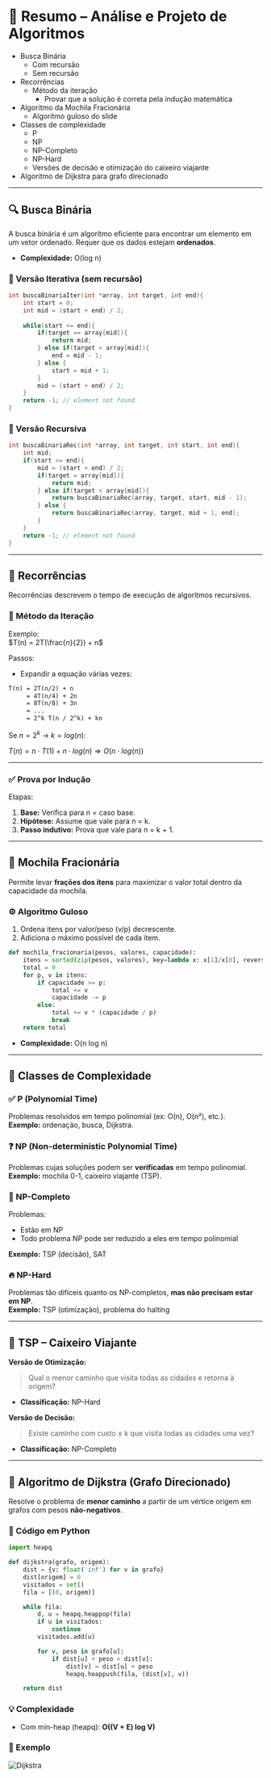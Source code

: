 # 📘 Resumo – Análise e Projeto de Algoritmos

- Busca Binária
  - Com recursão
  - Sem recursão
- Recorrências
  - Método da iteração
    - Provar que a solução é correta pela indução matemática
- Algoritmo da Mochila Fracionária
  - Algoritmo guloso do slide
- Classes de complexidade
  - P
  - NP
  - NP-Completo
  - NP-Hard
  - Versões de decisão e otimização do caixeiro viajante
- Algoritmo de Dijkstra para grafo direcionado

---

## 🔍 Busca Binária

A busca binária é um algoritmo eficiente para encontrar um elemento em um vetor ordenado. Requer que os dados estejam **ordenados**.

- **Complexidade:** O(log n)

### 📌 Versão Iterativa (sem recursão)

```c
int buscaBinariaIter(int *array, int target, int end){
    int start = 0;
    int mid = (start + end) / 2;
    
    while(start <= end){
        if(target == array[mid]){
            return mid;
        } else if(target < array[mid]){
            end = mid - 1;
        } else {
            start = mid + 1;
        }
        mid = (start + end) / 2;
    }
    return -1; // element not found
}
```

### 📌 Versão Recursiva

```c
int buscaBinariaRec(int *array, int target, int start, int end){
    int mid;
    if(start <= end){
        mid = (start + end) / 2;
        if(target = array[mid]){
            return mid;
        } else if(target < array[mid]){
            return buscaBinariaRec(array, target, start, mid - 1);
        } else {
            return buscaBinariaRec(array, target, mid + 1, end);
        }
    }
    return -1; // element not found
}
```

---

## 🔁 Recorrências

Recorrências descrevem o tempo de execução de algoritmos recursivos.

### 🧠 Método da Iteração

Exemplo:  
$T(n) = 2T(\frac{n}{2}) + n$

Passos:

- Expandir a equação várias vezes:

```txt
T(n) = 2T(n/2) + n  
     = 4T(n/4) + 2n  
     = 8T(n/8) + 3n  
     = ...
     = 2^k T(n / 2^k) + kn
```

Se $n = 2^k$ → $k = log(n)$:

$T(n) = n \cdot T(1) + n \cdot log(n) ⇒ O(n \cdot log(n))$

---

### ✅ Prova por Indução

Etapas:

1. **Base:** Verifica para n = caso base.
2. **Hipótese:** Assume que vale para n = k.
3. **Passo indutivo:** Prova que vale para n = k + 1.

---

## 🎒 Mochila Fracionária

Permite levar **frações dos itens** para maximizar o valor total dentro da capacidade da mochila.

### ⚙️ Algoritmo Guloso

1. Ordena itens por valor/peso (v/p) decrescente.
2. Adiciona o máximo possível de cada item.

```python
def mochila_fracionaria(pesos, valores, capacidade):
    itens = sorted(zip(pesos, valores), key=lambda x: x[1]/x[0], reverse=True)
    total = 0
    for p, v in itens:
        if capacidade >= p:
            total += v
            capacidade -= p
        else:
            total += v * (capacidade / p)
            break
    return total
```

- **Complexidade:** O(n log n)

---

## 🧠 Classes de Complexidade

### ✅ P (Polynomial Time)

Problemas resolvidos em tempo polinomial (ex: O(n), O(n²), etc.).  
**Exemplo:** ordenação, busca, Dijkstra.

### ❓ NP (Non-deterministic Polynomial Time)

Problemas cujas soluções podem ser **verificadas** em tempo polinomial.  
**Exemplo:** mochila 0-1, caixeiro viajante (TSP).

### 🧩 NP-Completo

Problemas:

- Estão em NP
- Todo problema NP pode ser reduzido a eles em tempo polinomial

**Exemplo:** TSP (decisão), SAT

### 🔥 NP-Hard

Problemas tão difíceis quanto os NP-completos, **mas não precisam estar em NP**.  
**Exemplo:** TSP (otimização), problema do halting

---

## 🧭 TSP – Caixeiro Viajante

**Versão de Otimização:**
> Qual o menor caminho que visita todas as cidades e retorna à origem?

- **Classificação:** NP-Hard

**Versão de Decisão:**
> Existe caminho com custo ≤ k que visita todas as cidades uma vez?

- **Classificação:** NP-Completo

---

## 📍 Algoritmo de Dijkstra (Grafo Direcionado)

Resolve o problema de **menor caminho** a partir de um vértice origem em grafos com pesos **não-negativos**.

### 🧾 Código em Python

```python
import heapq

def dijkstra(grafo, origem):
    dist = {v: float('inf') for v in grafo}
    dist[origem] = 0
    visitados = set()
    fila = [(0, origem)]

    while fila:
        d, u = heapq.heappop(fila)
        if u in visitados:
            continue
        visitados.add(u)

        for v, peso in grafo[u]:
            if dist[u] + peso < dist[v]:
                dist[v] = dist[u] + peso
                heapq.heappush(fila, (dist[v], v))

    return dist
```

### 💡 Complexidade

- Com min-heap (heapq): **O((V + E) log V)**

### 📌 Exemplo

![Dijkstra](./Dijkstra.png)
